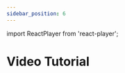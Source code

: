 ```yaml
---
sidebar_position: 6
---
```


import ReactPlayer from 'react-player';

# Video Tutorial

<div className="video__wrapper">
    <ReactPlayer className="video__player" controls height="100%" url="https://youtu.be/kbWz30o8aBo" width="100%" />
</div>
